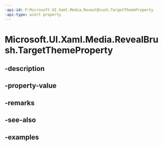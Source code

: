 ```yaml
---
-api-id: P:Microsoft.UI.Xaml.Media.RevealBrush.TargetThemeProperty
-api-type: winrt property
---
```


<!-- Property syntax.
public DependencyProperty TargetThemeProperty { get; }
-->

# Microsoft.UI.Xaml.Media.RevealBrush.TargetThemeProperty

## -description

## -property-value

## -remarks

## -see-also

## -examples

